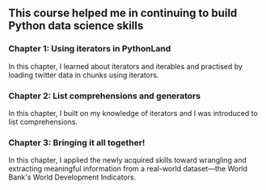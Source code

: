 ## This course helped me in continuing to build Python data science skills

### Chapter 1: Using iterators in PythonLand
In this chapter, I  learned about iterators and iterables and practised by loading twitter data in chunks using iterators.
### Chapter 2: List comprehensions and generators
In this chapter, I built on my knowledge of iterators and I was introduced to list comprehensions.
### Chapter 3: Bringing it all together!
In this chapter, I applied the newly acquired skills toward wrangling and extracting meaningful information from a real-world dataset—the World Bank's World Development Indicators.
